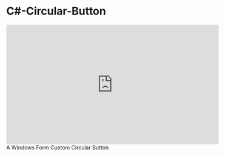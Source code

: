 # C#-Circular-Button
<iframe width="560" height="315" src="https://www.youtube.com/embed/_lfU0q_maAU" frameborder="0" allow="accelerometer; autoplay; encrypted-media; gyroscope; picture-in-picture" allowfullscreen></iframe>
A Windows Form Custom Circular Button

